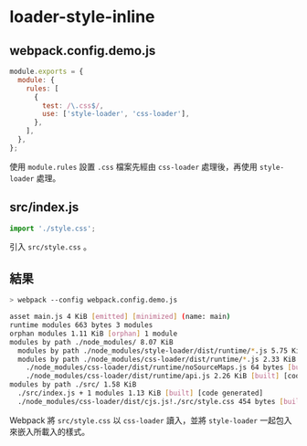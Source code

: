 # loader-style-inline

## webpack.config.demo.js

```js
module.exports = {
  module: {
    rules: [
      {
        test: /\.css$/,
        use: ['style-loader', 'css-loader'],
      },
    ],
  },
};
```

使用 `module.rules` 設置 `.css` 檔案先經由 `css-loader` 處理後，再使用 `style-loader` 處理。

## src/index.js

```js
import './style.css';
```

引入 `src/style.css` 。

## 結果

```bash
> webpack --config webpack.config.demo.js

asset main.js 4 KiB [emitted] [minimized] (name: main)
runtime modules 663 bytes 3 modules
orphan modules 1.11 KiB [orphan] 1 module
modules by path ./node_modules/ 8.07 KiB
  modules by path ./node_modules/style-loader/dist/runtime/*.js 5.75 KiB 6 modules
  modules by path ./node_modules/css-loader/dist/runtime/*.js 2.33 KiB
    ./node_modules/css-loader/dist/runtime/noSourceMaps.js 64 bytes [built] [code generated]
    ./node_modules/css-loader/dist/runtime/api.js 2.26 KiB [built] [code generated]
modules by path ./src/ 1.58 KiB
  ./src/index.js + 1 modules 1.13 KiB [built] [code generated]
  ./node_modules/css-loader/dist/cjs.js!./src/style.css 454 bytes [built] [code generated]
```

Webpack 將 `src/style.css` 以 `css-loader` 讀入，並將 `style-loader` 一起包入來嵌入所載入的樣式。
